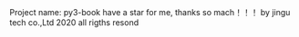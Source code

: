 Project name: py3-book
have a star for me, thanks so mach！！！
by jingu tech co.,Ltd 2020 all rigths resond
